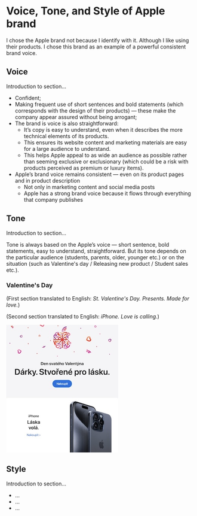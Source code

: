 # Voice, Tone, and Style of Apple brand

<!-- Voice, Tone, and Style -->
<!-- Voice and Tone (Style, too) -->
<!-- Content Style Guide -->
<!-- Note: Even your headings can have your voice, tone, and style. -->

I chose the Apple brand not because I identify with it. Although I like using their products. I chose this brand as an example of a powerful consistent brand voice.

## Voice

Introduction to section…

- Confident; 
- Making frequent use of short sentences and bold statements (which corresponds with the design of their products) — these make the company appear assured without being arrogant;
- The brand is voice is also straightforward:
  - It’s copy is easy to understand, even when it describes the more technical elements of its products.
  - This ensures its website content and marketing materials are easy for a large audience to understand. 
  - This helps Apple appeal to as wide an audience as possible rather than seeming exclusive or exclusionary (which could be a risk with products perceived as premium or luxury items).
- Apple’s brand voice remains consistent — even on its product pages and in product description
  - Not only in marketing content and social media posts
  - Apple has a strong brand voice because it flows through everything that company publishes

## Tone

Introduction to section…

Tone is always based on the Apple’s voice — short sentence, bold statements, easy to understand, straightforward. But its tone depends on the particular audience (students, parents, older, younger etc.) or on the situation (such as Valentine's day / Releasing new product / Student sales etc.).


### Valentine's Day
(First section translated to English: _St. Valentine's Day. Presents. Made for love._)

(Second section translated to English: _iPhone. Love is calling._)

![Apple Valentine's Day Email Newsletter promoting the iPhone](img/Apple-Valentines-Day-Email-Newsletter-iPhone.jpeg)


## Style

Introduction to section…

<!-- Consider including style tips on capitalization of headings (sentence or title case), words to avoid, or general grammar and mechanics dos and don’ts, etc.
See: https://styleguide.mailchimp.com/grammar-and-mechanics/-->

- …
- …
- …

